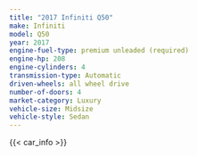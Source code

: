 ```yaml
---
title: "2017 Infiniti Q50"
make: Infiniti
model: Q50
year: 2017
engine-fuel-type: premium unleaded (required)
engine-hp: 208
engine-cylinders: 4
transmission-type: Automatic
driven-wheels: all wheel drive
number-of-doors: 4
market-category: Luxury
vehicle-size: Midsize
vehicle-style: Sedan
---
```


{{< car_info >}}
